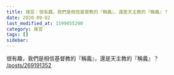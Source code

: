 ```yaml
---
title: 複習：很有趣，我們是相信基督教的『稱義』，還是天主教的『稱義』？
date: 2020-09-02
last_modified_at: 1599055200
category: 複習
tags: []
sidebar: 
---
```


<p>很有趣，我們是相信基督教的『稱義』，還是天主教的『稱義』？<br/>
<a href="/posts/269191352" target="_blank">/posts/269191352</a></p>
<p> </p>

